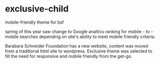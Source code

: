 # exclusive-child 
mobile-friendly theme for bsf

spring of this year saw change to 
Google analtics ranking for mobile - to - mobile searches 
depending on site's ability to meet mobile friendly criteria.

Barabara Schneider Foundation has a new website, content was moved from
a traditional html site to wordpress. Exclusive theme was selected to fill
the need for responsive and mobile friendly from the get-go.